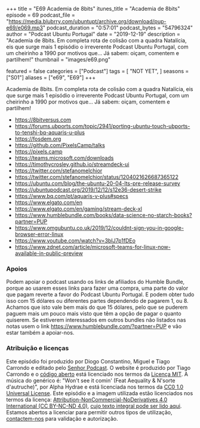 +++
title = "E69 Academia de 8bits"
itunes_title = "Academia de 8bits"
episode = 69
podcast_file = "https://media.blubrry.com/ubuntupt/archive.org/download/pup-e69/e069.mp3"
podcast_duration = "0:57:01"
podcast_bytes = "54796324"
author = "Podcast Ubuntu Portugal"
date = "2019-12-19"
description = "Academia de 8bits. Em completa rota de colisão com a quadra Natalícia, eis que surge mais 1 episódio o irreverente Podcast Ubuntu Portugal, com um cheirinho a 1990 por motivos que… Já sabem: oiçam, comentem e partilhem!"
thumbnail = "images/e69.png"

featured = false
categories = ["Podcast"]
tags = [
  "NOT YET",
]
seasons = ["S01"]
aliases = ["e69", "E69"]
+++

Academia de 8bits. Em completa rota de colisão com a quadra Natalícia, eis que surge mais 1 episódio o irreverente Podcast Ubuntu Portugal, com um cheirinho a 1990 por motivos que… Já sabem: oiçam, comentem e partilhem!

* https://8bitversus.com
* https://forums.ubports.com/topic/2941/porting-ubuntu-touch-ubports-to-tenshi-bq-aquaris-u-plus
* https://fosdem.org
* https://github.com/PixelsCamp/talks
* https://pixels.camp
* https://teams.microsoft.com/downloads
* https://timothycrosley.github.io/streamdeck-ui
* https://twitter.com/stefanomelchior
* https://twitter.com/stefanomelchior/status/1204021626687365122
* https://ubuntu.com/blog/the-ubuntu-20-04-lts-pre-release-survey
* https://ubuntupodcast.org/2019/12/12/s12e36-desert-strike
* https://www.bq.com/pt/aquaris-v-plus#specs
* https://www.elgato.com/en
* https://www.elgato.com/en/gaming/stream-deck-xl
* https://www.humblebundle.com/books/data-science-no-starch-books?partner=PUP
* https://www.omgubuntu.co.uk/2019/12/couldnt-sign-you-in-google-browser-error-linux
* https://www.youtube.com/watch?v=3bIJ7p1fDEo
* https://www.zdnet.com/article/microsoft-teams-for-linux-now-available-in-public-preview


### Apoios
Podem apoiar o podcast usando os links de afiliados do Humble Bundle, porque ao usarem esses links para fazer uma compra, uma parte do valor que pagam reverte a favor do Podcast Ubuntu Portugal.
E podem obter tudo isso com 15 dólares ou diferentes partes dependendo de pagarem 1, ou 8.
Achamos que isto vale bem mais do que 15 dólares, pelo que se puderem paguem mais um pouco mais visto que têm a opção de pagar o quanto quiserem.
Se estiverem interessados em outros bundles não listados nas notas usem o link https://www.humblebundle.com/?partner=PUP e vão estar também a apoiar-nos.

### Atribuição e licenças
Este episódio foi produzido por Diogo Constantino, Miguel e Tiago Carrondo e editado pelo [Senhor Podcast](https://senhorpodcast.pt/).
O website é produzido por Tiago Carrondo e o [código aberto](https://gitlab.com/podcastubuntuportugal/website) está licenciado nos termos da [Licença MIT](https://gitlab.com/podcastubuntuportugal/website/main/LICENSE).
A música do genérico é: "Won't see it comin' (Feat Aequality & N'sorte d'autruche)", por Alpha Hydrae e está licenciada nos termos da [CC0 1.0 Universal License](https://creativecommons.org/publicdomain/zero/1.0/).
Este episódio e a imagem utilizada estão licenciados nos termos da licença: [Attribution-NonCommercial-NoDerivatives 4.0 International (CC BY-NC-ND 4.0)](https://creativecommons.org/licenses/by-nc-nd/4.0/), [cujo texto integral pode ser lido aqui](https://creativecommons.org/licenses/by-nc-nd/4.0/legalcode). Estamos abertos a licenciar para permitir outros tipos de utilização, [contactem-nos](https://podcastubuntuportugal.org/contactos) para validação e autorização.

